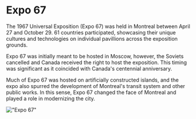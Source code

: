 # Expo 67
The 1967 Universal Exposition (Expo 67) was held in Montreal between April 27 and October 29. 61 countries participated, showcasing their unique cultures and technologies on individual pavillions across the exposition grounds. 

Expo 67 was initially meant to be hosted in Moscow, however, the Soviets cancelled and Canada received the right to host the exposition. This timing was significant as it coincided with Canada's centennial anniversary.

Much of Expo 67 was hosted on artificially constructed islands, and the expo also spurred the development of Montreal's transit system and other public works. In this sense, Expo 67 changed the face of Montreal and played a role in modernizing the city.

!["Expo 67"](http://www.ameriquefrancaise.org/media-5377/Expo67_14.jpeg)
